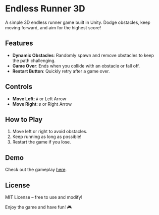 # Endless Runner 3D  

A simple 3D endless runner game built in Unity. Dodge obstacles, keep moving forward, and aim for the highest score!  

## Features  
- **Dynamic Obstacles**: Randomly spawn and remove obstacles to keep the path challenging.  
- **Game Over**: Ends when you collide with an obstacle or fall off.  
- **Restart Button**: Quickly retry after a game over.  

## Controls  
- **Move Left**: `A` or Left Arrow  
- **Move Right**: `D` or Right Arrow  

## How to Play  
1. Move left or right to avoid obstacles.  
2. Keep running as long as possible!  
3. Restart the game if you lose.  

## Demo  
Check out the gameplay [here](https://github.com/mhhasani/EndlessRunner3D/blob/main/recording.mp4).  

## License  
MIT License – free to use and modify!  

Enjoy the game and have fun! 🎮  
